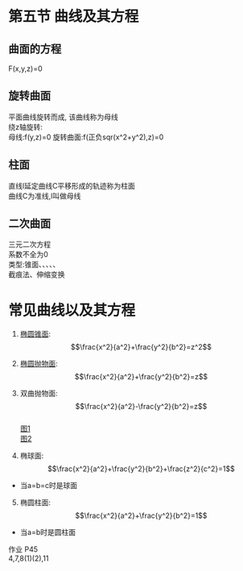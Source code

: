 # 第五节 曲线及其方程  
## 曲面的方程  
F(x,y,z)=0
## 旋转曲面  
平面曲线旋转而成, 该曲线称为母线  
绕z轴旋转:  
母线:f(y,z)=0
旋转曲面:f(正负sqr(x^2+y^2),z)=0 
## 柱面 


直线l延定曲线C平移形成的轨迹称为柱面  
曲线C为准线,l叫做母线  
## 二次曲面  
三元二次方程  
系数不全为0  
类型:锥面、、、、、  
截痕法、伸缩变换  


# 常见曲线以及其方程  
1. [椭圆锥面](Image/EllipticCone.png):  
$$\frac{x^2}{a^2}+\frac{y^2}{b^2}=z^2$$  

2. [椭圆抛物面](Image/Paraboloid.png):  
$$\frac{x^2}{a^2}+\frac{y^2}{b^2}=z$$  

3. 双曲抛物面:  
$$\frac{x^2}{a^2}-\frac{y^2}{b^2}=z$$  
[图1](Image/HyperbolicParaboloid_1.png)  
[图2](Image/HyperbolicParaboloid_2.png)  

4. 椭球面:  
$$\frac{x^2}{a^2}+\frac{y^2}{b^2}+\frac{z^2}{c^2}=1$$  
- 当a=b=c时是球面  
5. 椭圆柱面:  
$$\frac{x^2}{a^2}+\frac{y^2}{b^2}=1$$  
- 当a=b时是圆柱面


作业 P45  
4,7,8(1)(2),11

